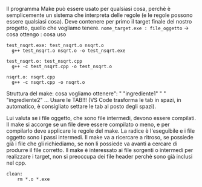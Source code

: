 Il programma Make può essere usato per qualsiasi cosa, perchè è semplicemente un sistema che interpreta delle regole (e le regole possono essere qualsiasi cosa).
Deve contenere per primo il target finale del nostro progetto, quello che vogliamo tenere.
`nome_target.exe : file_oggetto` -> cosa ottengo : cosa uso

```
test_nsqrt.exe: test_nsqrt.o nsqrt.o
  g++ test_nsqrt.o nsqrt.o -o test_nsqrt.exe

test_nsqrt.o: test_nsqrt.cpp
  g++ -c test_nsqrt.cpp -o test_nsqrt.o

nsqrt.o: nsqrt.cpp
  g++ -c nsqrt.cpp -o nsqrt.o
```
Struttura del make: cosa vogliamo ottenere": " "ingrediente1" " " "ingrediente2" ...
Usare le TAB!!! (VS Code trasforma le tab in spazi, in automatico, è consigliato settare le tab al posto degli spazi).

Lui valuta se i file oggetto, che sono file intermedi, devono essere compilati.
Il make si accorge se un file deve essere compilato o meno, e per compilarlo deve applicare le regole del make.
La radice è l'eseguibile e i file oggetto sono i passi intermedi.
Il make va a ricercare a ritroso, se possiede già i file che gli richiediamo, se non li possiede va avanti a cercare di produrre il file corretto.
Il make è interessato ai file sorgenti o intermedi per realizzare i target, non si preoccupa dei file header perchè sono già inclusi nel cpp.
```
clean:
    rm *.o *.exe
```

